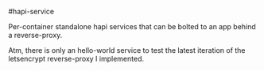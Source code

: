 #hapi-service

Per-container standalone hapi services that can be bolted to an app behind a reverse-proxy.

Atm, there is only an hello-world service to test the latest iteration of the letsencrypt reverse-proxy I implemented.
